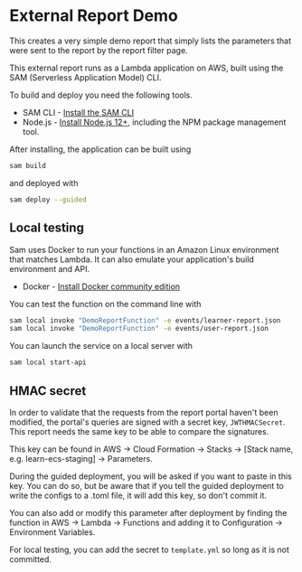 # External Report Demo

This creates a very simple demo report that simply lists the parameters that were sent to the report by the report filter page.

This external report runs as a Lambda application on AWS, built using the SAM (Serverless Application Model) CLI.

To build and deploy you need the following tools.

* SAM CLI - [Install the SAM CLI](https://docs.aws.amazon.com/serverless-application-model/latest/developerguide/serverless-sam-cli-install.html)
* Node.js - [Install Node.js 12+](https://nodejs.org/en/), including the NPM package management tool.

After installing, the application can be built using

```bash
sam build
```

and deployed with

```bash
sam deploy --guided
```

## Local testing

Sam uses Docker to run your functions in an Amazon Linux environment that matches Lambda. It can also emulate your application's build environment and API.

* Docker - [Install Docker community edition](https://hub.docker.com/search/?type=edition&offering=community)

You can test the function on the command line with

```bash
sam local invoke "DemoReportFunction" -e events/learner-report.json
sam local invoke "DemoReportFunction" -e events/user-report.json
```

You can launch the service on a local server with

```bash
sam local start-api
```

## HMAC secret

In order to validate that the requests from the report portal haven't been modified, the portal's queries are signed with a secret key, `JWTHMACSecret`. This report needs the same key to be able to compare the signatures.

This key can be found in AWS -> Cloud Formation -> Stacks -> [Stack name, e.g. learn-ecs-staging] -> Parameters.

During the guided deployment, you will be asked if you want to paste in this key. You can do so, but be aware that if you tell the guided deployment to write the configs to a .toml file, it will add this key, so don't commit it.

You can also add or modify this parameter after deployment by finding the function in AWS -> Lambda -> Functions and adding it to Configuration -> Environment Variables.

For local testing, you can add the secret to `template.yml` so long as it is not committed.
